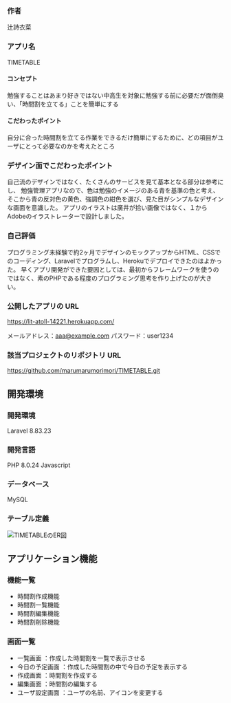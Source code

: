 ### 作者
辻詩衣菜
### アプリ名
TIMETABLE

#### コンセプト
勉強することはあまり好きではない中高生を対象に勉強する前に必要だが面倒臭い、「時間割を立てる」ことを簡単にする

#### こだわったポイント
自分に合った時間割を立てる作業をできるだけ簡単にするために、どの項目がユーザにとって必要なのかを考えたところ

### デザイン面でこだわったポイント
自己流のデザインではなく、たくさんのサービスを見て基本となる部分は参考にし、
勉強管理アプリなので、色は勉強のイメージのある青を基準の色と考え、そこから青の反対色の黄色、強調色の紺色を選び、見た目がシンプルなデザインな画面を意識した。
アプリのイラストは廣井が拾い画像ではなく、１からAdobeのイラストレーターで設計しました。

###  自己評価
プログラミング未経験で約2ヶ月でデザインのモックアップからHTML、CSSでのコーディング、Laravelでプログラムし、Herokuでデプロイできたのはよかった。
早くアプリ開発ができた要因としては、最初からフレームワークを使うのではなく、素のPHPである程度のプログラミング思考を作り上げたのが大きい。

### 公開したアプリの URL
https://lit-atoll-14221.herokuapp.com/

メールアドレス：aaa@example.com
パスワード：user1234

### 該当プロジェクトのリポジトリ URL
https://github.com/marumarumorimori/TIMETABLE.git

## 開発環境
### 開発環境
Laravel 8.83.23

### 開発言語
PHP 8.0.24
Javascript

### データベース
MySQL

### テーブル定義
![TIMETABLEのER図](https://drive.google.com/file/d/1d-9c9E7Y4B9XVYfqJybipdAwQX3taeCH/view?usp=sharing)


## アプリケーション機能

### 機能一覧
- 時間割作成機能
- 時間割一覧機能
- 時間割編集機能
- 時間割削除機能

### 画面一覧
- 一覧画面 ：作成した時間割を一覧で表示させる
- 今日の予定画面 ：作成した時間割の中で今日の予定を表示する
- 作成画面 ：時間割を作成する
- 編集画面 ：時間割の編集する
- ユーザ設定画面 ：ユーザの名前、アイコンを変更する



